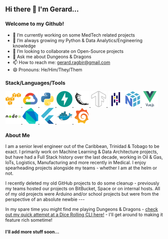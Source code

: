 ## Hi there 👋 I'm Gerard...
### Welcome to my Github!


- 🔭 I’m currently working on some MedTech related projects
- 🌱 I’m always growing my Python & Data Analytics/Engineering knowledge
- 👯 I’m looking to collaborate on Open-Source projects
- 💬 Ask me about Dungeons & Dragons
- 📫 How to reach me: gerard.ragbir@gmail.com
- 😄 Pronouns: He/Him/They/Them


### Stack/Languages/Tools

<p align="left"><a href="https://aws.amazon.com" target="_blank"><img src="https://github.com/devicons/devicon/blob/master/icons/amazonwebservices/amazonwebservices-original.svg" alt="aws" width="50" height="50"/> </a> <a href="https://cloud.google.com" target="_blank"><img src="https://github.com/devicons/devicon/blob/master/icons/googlecloud/googlecloud-original.svg" alt="gcloud" width="50" height="50"/> </a> <a href="https://www.python.org" target="_blank"> <img src="https://github.com/devicons/devicon/blob/master/icons/python/python-original.svg" alt="python" width="50" height="50"/> </a> <a href="https://fastapi.tiangolo.com/" target="_blank"> <img src="https://github.com/devicons/devicon/blob/master/icons/fastapi/fastapi-original.svg" alt="fastapi" width="50" height="50"/> </a> <a href="https://flask.palletsprojects.com/" target="_blank"> <img src="https://github.com/devicons/devicon/blob/master/icons/flask/flask-original.svg" alt="flask" width="50" height="50"/> </a> <a href="https://www.tensorflow.org" target="_blank"> <img src="https://github.com/devicons/devicon/blob/master/icons/tensorflow/tensorflow-line.svg" alt="tensorflow" width="50" height="50"/> </a> <a href="https://pandas.pydata.org" target="_blank"> 
<img src="https://github.com/devicons/devicon/blob/master/icons/pandas/pandas-original.svg" alt="pandas" width="50" height="50"/></a> <a href="https://numpy.org/" target="_blank"> <img src="https://github.com/devicons/devicon/blob/master/icons/numpy/numpy-original.svg" alt="numpy" width="50" height="50"/> </a> <a href="https://vuejs.org/" target="_blank"> <img src="https://raw.githubusercontent.com/devicons/devicon/master/icons/vuejs/vuejs-original-wordmark.svg" alt="vue logo" width="50" height="50"/> </a><a href="https://nodejs.org" target="_blank"> <img src="https://raw.githubusercontent.com/devicons/devicon/master/icons/nodejs/nodejs-original-wordmark.svg" alt="nodejs" width="50" height="50"/> </a><a href="https://dart.dev" target="_blank"> <img src="https://github.com/devicons/devicon/blob/master/icons/dart/dart-original.svg" alt="dart" width="50" height="50"/> </a><a href="https://flutter.dev" target="_blank"> <img src="https://github.com/devicons/devicon/blob/master/icons/flutter/flutter-original.svg" alt="flutter" width="50" height="50"/> </a> <a href="https://www.docker.com" target="_blank"> <img src="https://github.com/devicons/devicon/blob/master/icons/docker/docker-original.svg" alt="docker" width="50" height="50"/> </a> <a href="https://grafana.com" target="_blank"> <img src="https://github.com/devicons/devicon/blob/master/icons/grafana/grafana-original.svg" alt="grafana" width="50" height="50"/> </a> 
</p>


### About Me

I am a senior level engineer out of the Caribbean, Trinidad & Tobago to be exact. I primarily work on Machine Learning & Data Architecture projects, but have had a Full Stack history over the last decade, working in Oil & Gas, IoTs, Logistics, Manufacturing and more recently in Medical. I enjoy spearheading projects alongside my teams - whether I am at the helm or not.

I recently deleted my old GitHub projects to do some cleanup - previously my teams hosted our projects on BitBucket, Space or on internal hosts. All of my old projects were Arduino and/or school projects but were from the perspective of an absolute newbie --- 

In my spare time you might find me playing Dungeons & Dragons - [check out my quick attempt at a Dice Rolling CLI here!](https://github.com/GerardRagbir/DungeonDice-CLI) - I'll get around to making it feature rich sometime!

#### I'll add more stuff soon...

